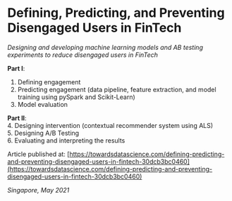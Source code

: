 
# Defining, Predicting, and Preventing Disengaged Users in FinTech
_Designing and developing machine learning models and AB testing experiments to reduce disengaged users in FinTech_



__Part I__: 
1. Defining engagement
2. Predicting engagement (data pipeline, feature extraction, and model training using pySpark and Scikit-Learn)
3. Model evaluation

__Part II__:  
4. Designing intervention (contextual recommender system using ALS)  
5. Designing A/B Testing  
6. Evaluating and interpreting the results


Article published at: [https://towardsdatascience.com/defining-predicting-and-preventing-disengaged-users-in-fintech-30dcb3bc0460](https://towardsdatascience.com/defining-predicting-and-preventing-disengaged-users-in-fintech-30dcb3bc0460)




_Singapore, May 2021_